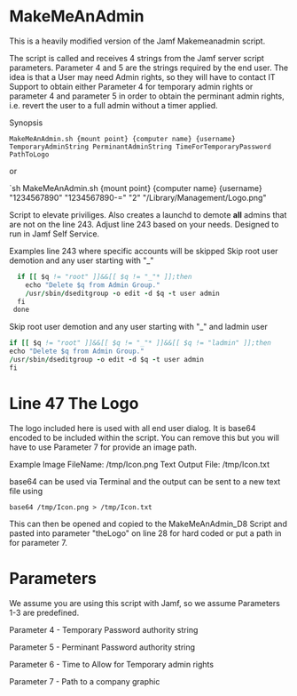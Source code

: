 # MakeMeAnAdmin

This is a heavily modified version of the Jamf Makemeanadmin script. 

The script is called and receives 4 strings from the Jamf server script parameters. Parameter 4 and 5 are the strings required by the end user. The idea is that a User may need Admin rights, so they will have to contact IT Support to obtain either Parameter 4 for temporary admin rights or parameter 4 and parameter 5 in order to obtain the perminant admin rights, i.e. revert the user to a full admin without a timer applied.

Synopsis

`MakeMeAnAdmin.sh {mount point} {computer name} {username} TemporaryAdminString PerminantAdminString TimeForTemporaryPassword PathToLogo`

or

`sh MakeMeAnAdmin.sh {mount point} {computer name} {username} "1234567890" "1234567890-=" "2" "/Library/Management/Logo.png"

Script to elevate priviliges. Also creates a launchd to demote **all** admins that are not on the line 243. Adjust line 243 based on your needs. Designed to run in Jamf Self Service.

Examples line 243 where specific accounts will be skipped
Skip root user demotion and any user starting with "_"
```for q in ${GRPMembers[@]};do
  if [[ $q != "root" ]]&&[[ $q != "_"* ]];then
    echo "Delete $q from Admin Group."
    /usr/sbin/dseditgroup -o edit -d $q -t user admin
  fi
 done
```

Skip root user demotion and any user starting with "_" and ladmin user
```for q in ${GRPMembers[@]};do
if [[ $q != "root" ]]&&[[ $q != "_"* ]]&&[[ $q != "ladmin" ]];then
echo "Delete $q from Admin Group."
/usr/sbin/dseditgroup -o edit -d $q -t user admin
fi
```

# Line 47 The Logo
The logo included here is used with all end user dialog. It is base64 encoded to be included within the script. You can remove this but you will have to use Parameter 7 for provide an image path.

Example
Image FileName: /tmp/Icon.png
Text Output File: /tmp/Icon.txt

base64 can be used via Terminal and the output can be sent to a new text file using

`base64 /tmp/Icon.png > /tmp/Icon.txt`

This can then be opened and copied to the MakeMeAnAdmin_D8 Script and pasted into parameter "theLogo" on line 28 for hard coded or put a path in for parameter 7.

# Parameters

We assume you are using this script with Jamf, so we assume Parameters 1-3 are predefined.

Parameter 4 - Temporary Password authority string

Parameter 5 - Perminant Password authority string

Parameter 6 - Time to Allow for Temporary admin rights

Parameter 7 - Path to a company graphic


